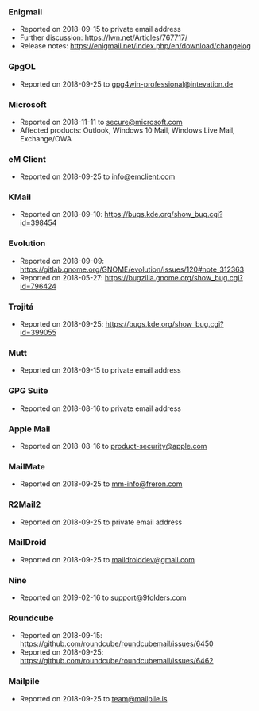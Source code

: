 ### Enigmail

* Reported on 2018-09-15 to private email address
* Further discussion: https://lwn.net/Articles/767717/
* Release notes: https://enigmail.net/index.php/en/download/changelog

### GpgOL

* Reported on 2018-09-25 to gpg4win-professional@intevation.de

### Microsoft

* Reported on 2018-11-11 to secure@microsoft.com
* Affected products: Outlook, Windows 10 Mail, Windows Live Mail, Exchange/OWA

### eM Client

* Reported on 2018-09-25 to info@emclient.com

### KMail

* Reported on 2018-09-10: https://bugs.kde.org/show_bug.cgi?id=398454

### Evolution

* Reported on 2018-09-09: https://gitlab.gnome.org/GNOME/evolution/issues/120#note_312363
* Reported on 2018-05-27: https://bugzilla.gnome.org/show_bug.cgi?id=796424

### Trojitá

* Reported on 2018-09-25: https://bugs.kde.org/show_bug.cgi?id=399055

### Mutt

* Reported on 2018-09-15 to private email address

### GPG Suite

* Reported on 2018-08-16 to private email address

### Apple Mail

* Reported on 2018-08-16 to product-security@apple.com

### MailMate

* Reported on 2018-09-25 to mm-info@freron.com

### R2Mail2

* Reported on 2018-09-25 to private email address

### MailDroid

* Reported on 2018-09-25 to maildroiddev@gmail.com

### Nine

* Reported on 2019-02-16 to support@9folders.com

### Roundcube

* Reported on 2018-09-15: https://github.com/roundcube/roundcubemail/issues/6450
* Reported on 2018-09-25: https://github.com/roundcube/roundcubemail/issues/6462

### Mailpile

* Reported on 2018-09-25 to team@mailpile.is
